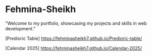 # Fehmina-Sheikh
"Welcome to my portfolio, showcasing my projects and skills in web development."

[Predioric Table] https://fehminasheikh7.github.io/Predioric-table/

[Calendar 2025] https://fehminasheikh7.github.io/Calendar-2025/

